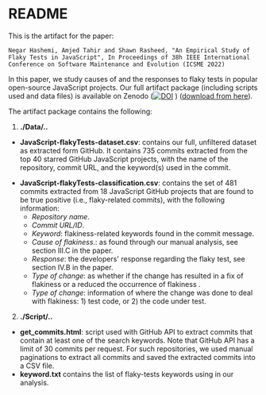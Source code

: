 # README

This is the artifact for the paper:

    Negar Hashemi, Amjed Tahir and Shawn Rasheed, "An Empirical Study of Flaky Tests in JavaScript", In Proceedings of 38h IEEE International Conference on Software Maintenance and Evolution (ICSME 2022)

In this paper, we study causes of and the responses to flaky tests in popular open-source JavaScript projects. Our full artifact package (including scripts used and data files) is available on Zenodo ([![DOI](https://zenodo.org/badge/DOI/10.5281/zenodo.6673741.svg)](https://doi.org/10.5281/zenodo.6673741)
) ([download from here](https://zenodo.org/record/6673741)).

The artifact package contains the following:

1. **./Data/..**
  + **JavaScript-flakyTests-dataset.csv**: contains our full, unfiltered dataset as extracted form GitHub. It contains 735 commits extracted from the top 40 starred GitHub JavaScript projects, with the name of the repository, commit URL, and the keyword(s) used in the commit.
  * **JavaScript-flakyTests-classification.csv**: contains the set of 481 commits extracted from 18 JavaScript GitHub projects that are found to be true positive (i.e., flaky-related commits), with the following information:
    - *Repository name*.
    - *Commit URL/ID*.
    - *Keyword*: flakiness-related keywords found in the commit message.
    - *Cause of flakiness*.: as found through our manual analysis, see section III.C in the paper.
    - *Response*: the developers' response regarding the flaky test, see section IV.B in the paper.
    - *Type of change*: as whether if the change has resulted in a fix of flakiness or a reduced the occurrence of flakiness .
    - *Type of change*: information of where the change was done to deal with flakiness: 1) test code, or 2) the code under test.

2. **./Script/..**
  * **get_commits.html**: script used with GitHub API to extract commits that contain at least one of the search keywords. Note that GitHub API has a limit of 30 commits per request. For such repositories, we used manual paginations to extract all commits and  saved the extracted commits into a CSV file.
  * **keyword.txt** contains the list of flaky-tests keywords using in our analysis.
